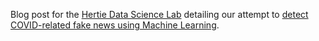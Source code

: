 Blog post for the [Hertie Data Science Lab](https://www.hertie-school.org/en/datasciencelab) detailing our attempt to [detect COVID-related fake news using Machine Learning](https://github.com/smkerr/COVID-fake-news-detection).